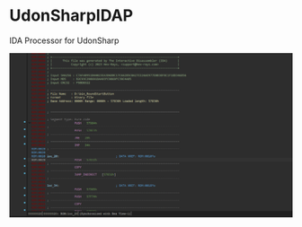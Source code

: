 # UdonSharpIDAP
IDA Processor for UdonSharp

![ida](https://raw.githubusercontent.com/UdonSharpRE/UdonSharpIDAP/main/images/ida64.png)
